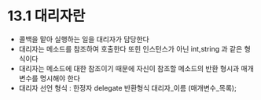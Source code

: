 # 13.1 대리자란
* 콜백을 맡아 실행하는 일을 대리자가 담당한다
* 대리자는 메소드를 참조하여 호출한다 또힌 인스턴스가 아닌 int,string 과 같은 형식이다
* 대리자는 메소드에 대한 참조이기 때문에 자신이 참조할 메소드의 반환 형시과 매개변수를 명시해야 한다
* 대리자 선언 형식  : 한정자 delegate 반환형식 대리자_이름 (매개변수_목록);

